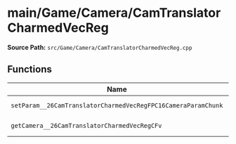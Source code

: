 # main/Game/Camera/CamTranslatorCharmedVecReg

**Source Path:** `src/Game/Camera/CamTranslatorCharmedVecReg.cpp`

## Functions

| Name | Address | Match % |
|------|---------|---------|
| `setParam__26CamTranslatorCharmedVecRegFPC16CameraParamChunk` | `0x80092AE0` | :white_check_mark: (100.0%) |
| `getCamera__26CamTranslatorCharmedVecRegCFv` | `0x80092BBC` | :white_check_mark: (100.0%) |